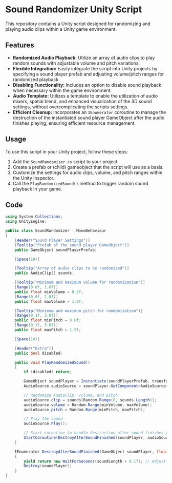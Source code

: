 # Sound Randomizer Unity Script

This repository contains a Unity script designed for randomizing and playing audio clips within a Unity game environment.

## Features

- **Randomized Audio Playback:** Utilize an array of audio clips to play random sounds with adjustable volume and pitch variations.
- **Flexible Integration:** Easily integrate the script into Unity projects by specifying a sound player prefab and adjusting volume/pitch ranges for randomized playback.
- **Disabling Functionality:** Includes an option to disable sound playback when necessary within the game environment.
- **Audio Template:** Utilizes a template to enable the utilization of audio mixers, spatial blend, and enhanced visualization of the 3D sound settings, without overcomplicating the scripts settings.
- **Efficient Cleanup:** Incorporates an `IEnumerator` coroutine to manage the destruction of the instantiated sound player GameObject after the audio finishes playing, ensuring efficient resource management.

## Usage

To use this script in your Unity project, follow these steps:
1. Add the `SoundRandomizer.cs` script to your project.
2. Create a prefab or (child) gameobject that the script will use as a basis.
3. Customize the settings for audio clips, volume, and pitch ranges within the Unity Inspector.
4. Call the `PlayRandomizedSound()` method to trigger random sound playback in your game.

## Code

```csharp
using System.Collections;
using UnityEngine;

public class SoundRandomizer : MonoBehaviour
{
    [Header("Sound Player Settings")]
    [Tooltip("Prefab of the sound player GameObject")]
    public GameObject soundPlayerPrefab;

    [Space(10)]

    [Tooltip("Array of audio clips to be randomized")]
    public AudioClip[] sounds;

    [Tooltip("Minimum and maximum volume for randomization")]
    [Range(0.0f, 1.0f)]
    public float minVolume = 0.5f;
    [Range(0.0f, 1.0f)]
    public float maxVolume = 1.0f;

    [Tooltip("Minimum and maximum pitch for randomization")]
    [Range(0.1f, 3.0f)]
    public float minPitch = 0.8f;
    [Range(0.1f, 3.0f)]
    public float maxPitch = 1.2f;

    [Space(10)]

    [Header("Extra")]
    public bool disabled;

    public void PlayRandomizedSound()
    {
        if (disabled) return;

        GameObject soundPlayer = Instantiate(soundPlayerPrefab, transform.position, Quaternion.identity);
        AudioSource audioSource = soundPlayer.GetComponent<AudioSource>();

        // Randomize AudioClip, volume, and pitch
        audioSource.clip = sounds[Random.Range(0, sounds.Length)];
        audioSource.volume = Random.Range(minVolume, maxVolume);
        audioSource.pitch = Random.Range(minPitch, maxPitch);

        // Play the sound
        audioSource.Play();

        // Start coroutine to handle destruction after sound finishes playing
        StartCoroutine(DestroyAfterSoundFinished(soundPlayer, audioSource.clip.length));
    }

    IEnumerator DestroyAfterSoundFinished(GameObject soundPlayer, float soundLength)
    {
        yield return new WaitForSeconds(soundLength + 0.1f); // Adjust delay if needed
        Destroy(soundPlayer);
    }
}
